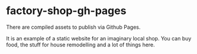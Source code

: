 # factory-shop-gh-pages

There are compiled assets to publish via Github Pages.

It is an example of a static website for an imaginary local shop. You can buy food, the stuff for house remodelling and a lot of things here.
